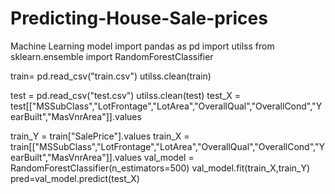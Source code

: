 # Predicting-House-Sale-prices
Machine Learning model
import pandas  as pd
import utilss
from sklearn.ensemble import RandomForestClassifier

train= pd.read_csv("train.csv")
utilss.clean(train)

test = pd.read_csv("test.csv")
utilss.clean(test)
test_X = test[["MSSubClass","LotFrontage","LotArea","OverallQual","OverallCond","YearBuilt","MasVnrArea"]].values

train_Y = train["SalePrice"].values
train_X = train[["MSSubClass","LotFrontage","LotArea","OverallQual","OverallCond","YearBuilt","MasVnrArea"]].values
val_model = RandomForestClassifier(n_estimators=500)
val_model.fit(train_X,train_Y)
pred=val_model.predict(test_X)
